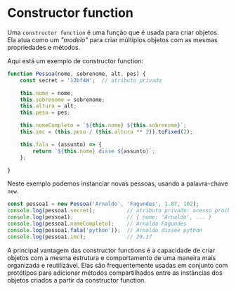 # Constructor function

Uma `constructor function` é uma função que é usada para criar objetos. Ela 
atua como um *"modelo"* para criar múltiplos objetos com as mesmas propriedades 
e métodos.

Aqui está um exemplo de constructor function:

```{.js linenums="1"}
function Pessoa(nome, sobrenome, alt, pes) {
    const secret = '12bf4W';  // atributo privado

    this.nome = nome;
    this.sobrenome = sobrenome;
    this.altura = alt;
    this.peso = pes;

    this.nomeCompleto = `${this.nome} ${this.sobrenome}`;
    this.imc = (this.peso / (this.altura ** 2)).toFixed(2);

    this.fala = (assunto) => {
        return `${this.nome} disse ${assunto}`;
    };

}
```

Neste exemplo podemos instanciar novas pessoas, usando a palavra-chave `new`.

```{.js linenums="1"}
const pessoa1 = new Pessoa('Arnaldo', 'Fagundes', 1.87, 102);
console.log(pessoa1.secret);          // atributo privado: acesso proibido
console.log(pessoa1);                 // { nome: 'Arnaldo', ... }
console.log(pessoa1.nomeCompleto);    // Arnaldo Fagundes
console.log(pessoa1.fala('python'));  // Arnaldo dissee python
console.log(pessoa1.imc);             // 29.17
```

A principal vantagem das constructor functions é a capacidade de criar objetos 
com a mesma estrutura e comportamento de uma maneira mais organizada e 
reutilizável. Elas são frequentemente usadas em conjunto com protótipos para 
adicionar métodos compartilhados entre as instâncias dos objetos criados a 
partir da constructor function.